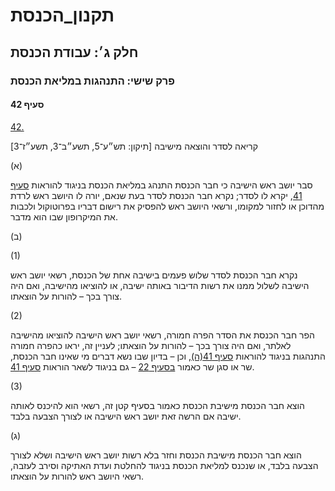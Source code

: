 # תקנון_הכנסת

## חלק ג׳: עבודת הכנסת

### פרק שישי: התנהגות במליאת הכנסת

#### סעיף 42

[42.](https://he.wikisource.org/wiki/תקנון_הכנסת#s_yp_42)

קריאה לסדר והוצאה מישיבה [תיקון: תש״ע־5, תשע״ב־3, תשע״ז־3]

(א)

סבר יושב ראש הישיבה כי חבר הכנסת התנהג במליאת הכנסת בניגוד להוראות [סעיף 41](https://he.wikisource.org/wiki/תקנון_הכנסת#s_yp_41),
יקרא לו לסדר; נקרא חבר הכנסת לסדר בעת שנאם, יורה לו היושב ראש לרדת
מהדוכן או לחזור למקומו, ורשאי היושב ראש להפסיק את רישום דבריו בפרוטוקול
ולכבות את המיקרופון שבו הוא מדבר.

(ב)

(1)

נקרא חבר הכנסת לסדר שלוש פעמים בישיבה אחת של הכנסת, רשאי יושב ראש
הישיבה לשלול ממנו את רשות הדיבור באותה ישיבה, או להוציאו מהישיבה, ואם
היה צורך בכך – להורות על הוצאתו.

(2)

הפר חבר
הכנסת את הסדר הפרה חמורה, רשאי יושב ראש הישיבה להוציאו מהישיבה לאלתר,
ואם היה צורך בכך – להורות על הוצאתו; לעניין זה, יראו כהפרה חמורה התנהגות
בניגוד להוראות [סעיף 41(ה)](https://he.wikisource.org/wiki/תקנון_הכנסת#s_yp_41), וכן – בדיון שבו נשא דברים מי שאינו חבר הכנסת, שר או סגן שר כאמור [בסעיף 22](https://he.wikisource.org/wiki/תקנון_הכנסת#s_yp_22) – גם בניגוד לשאר הוראות [סעיף 41](https://he.wikisource.org/wiki/תקנון_הכנסת#s_yp_41).

(3)

הוצא חבר הכנסת מישיבת הכנסת כאמור בסעיף קטן זה, רשאי הוא להיכנס לאותה ישיבה אם הרשה זאת יושב ראש הישיבה או לצורך הצבעה בלבד.

(ג)

הוצא חבר
הכנסת מישיבת הכנסת וחזר בלא רשות יושב ראש הישיבה ושלא לצורך הצבעה בלבד,
או שנכנס למליאת הכנסת בניגוד להחלטת ועדת האתיקה וסירב לעזבה, רשאי היושב
ראש להורות על הוצאתו.
